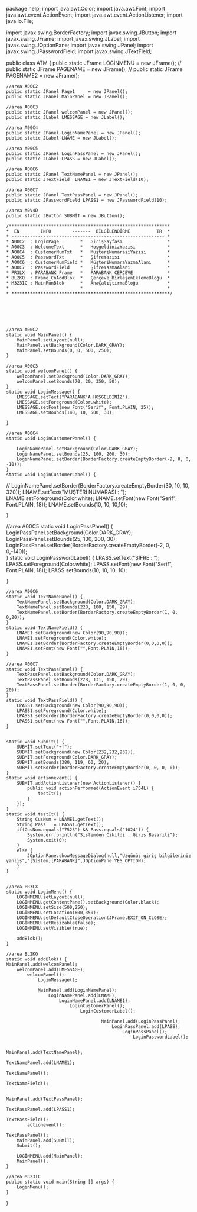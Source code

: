package help;
import java.awt.Color;
import java.awt.Font;
import java.awt.event.ActionEvent;
import java.awt.event.ActionListener;
import java.io.File;

import javax.swing.BorderFactory;
import javax.swing.JButton;
import javax.swing.JFrame;
import javax.swing.JLabel;
import javax.swing.JOptionPane;
import javax.swing.JPanel;
import javax.swing.JPasswordField;
import javax.swing.JTextField;

public class ATM {
	public static  JFrame LOGİNMENU = new JFrame();
//	public static  JFrame PAGENAME  = new JFrame();
//	public static  JFrame PAGENAME2 = new JFrame();
	
	//area A00C2
	public static JPanel Page1     = new JPanel();
	public static JPanel MainPanel = new JPanel();
	
	//area A00C3
	public static JPanel welcomPanel = new JPanel();
	public static JLabel LMESSAGE = new JLabel();
	
	//area A00C4
	public static JPanel LoginNamePanel = new JPanel();
	public static JLabel LNAME = new JLabel();
	
	//area A00C5
	public static JPanel LoginPassPanel = new JPanel();
	public static JLabel LPASS = new JLabel();

	//area A00C6
	public static JPanel TextNamePanel = new JPanel();
	public static JTextField  LNAME1 = new JTextField(10);
	
	//area A00C7
	public static JPanel TextPassPanel = new JPanel();
	public static JPasswordField LPASS1 = new JPasswordField(10);
	
	//area A0V4D
	public static JButton SUBMİT = new JButton();

	/*************************************************************
	*  EN        INFO        -------  BİLGİLENDİRME          TR  *
	* ---------------------------------------------------------- *
	* A00C2  : LoginPage        *   GirişSayfası                 *
	* A00C3  : WelcomeText      *   HoşgeldinizYazısı            *
	* A00C4  : CustomerNumTxt   *   MüşteriNumarasıYazısı        *
	* A00C5  : PasswordTxt      *   ŞifreYazısı                  *
	* A00C6  : CustomerNumField *   MüşteriNumaraYazmaAlanı      *
	* A00C7  : PasswordField    *   ŞifreYazmaAlanı              *
	* PR3LX  : PARABANK_Frame   *   PARABANK_ÇERÇEVE             * 
	* BL2KQ  : Frame_CnAddBlok  *   Çerçeve_BirleşenEklemeBloğu  *
	* M323IC : MainRunBlok      *   AnaÇalıştırmaBloğu           * 
	*                           *                                *
	* ************************************************************/
	
	
	
	

	
	//area A00C2
	static void MainPanel() {
		MainPanel.setLayout(null);
		MainPanel.setBackground(Color.DARK_GRAY);
		MainPanel.setBounds(0, 0, 500, 250);
	}
	
	//area A00C3
	static void welcomPanel() {
		welcomPanel.setBackground(Color.DARK_GRAY);
		welcomPanel.setBounds(70, 20, 350, 50);
	}
	static void LoginMessage() {
		LMESSAGE.setText("PARABANK'A HOŞGELDİNİZ");
		LMESSAGE.setForeground(Color.white);
		LMESSAGE.setFont(new Font("Serif", Font.PLAIN, 25));
		LMESSAGE.setBounds(140, 10, 500, 30);
		 
	}
	
	//area A00C4
	static void LoginCustomerPanel() {
		
		LoginNamePanel.setBackground(Color.DARK_GRAY);
		LoginNamePanel.setBounds(25, 100, 200, 30);
		LoginNamePanel.setBorder(BorderFactory.createEmptyBorder(-2, 0, 0, -10));
	}
  	static void LoginCustomerLabel() {
//		 LoginNamePanel.setBorder(BorderFactory.createEmptyBorder(30, 10, 10, 320));
		LNAME.setText("MÜŞTERİ NUMARASI : ");
		LNAME.setForeground(Color.white);
		LNAME.setFont(new Font("Serif", Font.PLAIN, 18));
		LNAME.setBounds(10, 10, 10,10);

	}
  	
  //area A00C5
	static void LoginPassPanel() {
		LoginPassPanel.setBackground(Color.DARK_GRAY);
		LoginPassPanel.setBounds(25, 130, 200, 30);
		LoginPassPanel.setBorder(BorderFactory.createEmptyBorder(-2, 0, 0,-140));	
	}
	static void LoginPasswordLabel() {
		LPASS.setText("ŞİFRE : ");
		LPASS.setForeground(Color.white);
		LPASS.setFont(new Font("Serif", Font.PLAIN, 18));
		LPASS.setBounds(10, 10, 10, 10);
		
	}
	
	//area A00C6
	static void TextNamePanel() {
		TextNamePanel.setBackground(Color.DARK_GRAY);
		TextNamePanel.setBounds(228, 100, 150, 29);
		TextNamePanel.setBorder(BorderFactory.createEmptyBorder(1, 0, 0,20));	
	}
	static void TextNameField() {
		LNAME1.setBackground(new Color(90,90,90));
		LNAME1.setForeground(Color.white);
		LNAME1.setBorder(BorderFactory.createEmptyBorder(0,0,0,0));
		LNAME1.setFont(new Font("",Font.PLAIN,16));
	}
	
	//area A00C7
	static void TextPassPanel() {
		TextPassPanel.setBackground(Color.DARK_GRAY);
		TextPassPanel.setBounds(228, 131, 150, 29);
		TextPassPanel.setBorder(BorderFactory.createEmptyBorder(1, 0, 0, 20));
	}
	static void TextPassField() {
		LPASS1.setBackground(new Color(90,90,90));
		LPASS1.setForeground(Color.white);
		LPASS1.setBorder(BorderFactory.createEmptyBorder(0,0,0,0));
		LPASS1.setFont(new Font("",Font.PLAIN,16));
	}
	
	
	static void Submit() {
		SUBMİT.setText("➜|");
		SUBMİT.setBackground(new Color(232,232,232));
		SUBMİT.setForeground(Color.DARK_GRAY);
		SUBMİT.setBounds(380, 119, 60, 20);
		SUBMİT.setBorder(BorderFactory.createEmptyBorder(0, 0, 0, 0));
	}
	static void actionevent() { 
		SUBMİT.addActionListener(new ActionListener() {
			public void actionPerformed(ActionEvent i754L) {
				testIt();
			}
		});
	}
	static void testIt() {
		String CusNum = LNAME1.getText();
		String Pass   = LPASS1.getText();
		if(CusNum.equals("7523") && Pass.equals("1024")) {
			System.err.println("Sistemden Cikildi : Giris Basarili");
			System.exit(0);
		}
		else {
			JOptionPane.showMessageDialog(null,"Üzgünüz giriş bilgileriniz yanlış","[Sistem][PARABANK]",JOptionPane.YES_OPTION);
		}
	}
	
	
	//area PR3LX
	static void LoginMenu() {
		LOGİNMENU.setLayout(null);
		LOGİNMENU.getContentPane().setBackground(Color.black);
		LOGİNMENU.setSize(500,250);
		LOGİNMENU.setLocation(600,350);
		LOGİNMENU.setDefaultCloseOperation(JFrame.EXIT_ON_CLOSE);
		LOGİNMENU.setResizable(false);
		LOGİNMENU.setVisible(true);
		
		addBlok();
	}
	
	//area BL2KQ
	static void addBlok() {
	MainPanel.add(welcomPanel);
		welcomPanel.add(LMESSAGE);
			welcomPanel();
				LoginMessage();
				
				MainPanel.add(LoginNamePanel);
					LoginNamePanel.add(LNAME);
						LoginNamePanel.add(LNAME1);
							LoginCustomerPanel();
								LoginCustomerLabel();
				
										MainPanel.add(LoginPassPanel);
											LoginPassPanel.add(LPASS);
												LoginPassPanel();
													LoginPasswordLabel();
														
															MainPanel.add(TextNamePanel);
																TextNamePanel.add(LNAME1);
																	TextNamePanel();
																		TextNameField();
																	
																		MainPanel.add(TextPassPanel);
																			TextPassPanel.add(LPASS1);
																				TextPassField();
			actionevent();										
																				TextPassPanel();
		MainPanel.add(SUBMİT);
		Submit();
																			
		LOGİNMENU.add(MainPanel);
		MainPanel();
	}
	
	//area M323IC
	public static void main(String [] args) {
		LoginMenu();
	}
}
